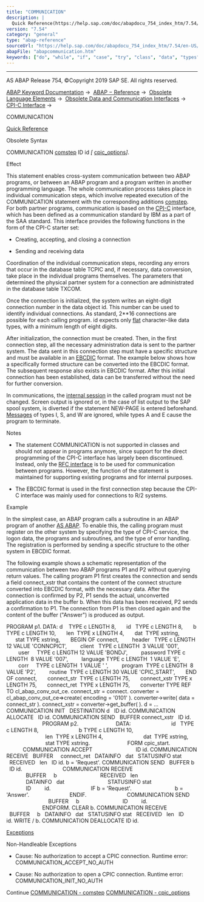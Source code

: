 ```yaml
---
title: "COMMUNICATION"
description: |
  Quick Reference(https://help.sap.com/doc/abapdocu_754_index_htm/7.54/en-US/abapcommunication_shortref.htm) Obsolete Syntax COMMUNICATION comstep(https://help.sap.com/doc/abapdocu_754_index_htm/7.54/en-US/abapcommunication_comstep.htm) ID id  cpic_options(https://help.sap.com/doc/abapdocu_
version: "7.54"
category: "general"
type: "abap-reference"
sourceUrl: "https://help.sap.com/doc/abapdocu_754_index_htm/7.54/en-US/abapcommunication.htm"
abapFile: "abapcommunication.htm"
keywords: ["do", "while", "if", "case", "try", "class", "data", "types", "abapcommunication"]
---
```


* * *

AS ABAP Release 754, ©Copyright 2019 SAP SE. All rights reserved.

[ABAP Keyword Documentation](https://help.sap.com/doc/abapdocu_754_index_htm/7.54/en-US/abenabap.htm) →  [ABAP − Reference](https://help.sap.com/doc/abapdocu_754_index_htm/7.54/en-US/abenabap_reference.htm) →  [Obsolete Language Elements](https://help.sap.com/doc/abapdocu_754_index_htm/7.54/en-US/abenabap_obsolete.htm) →  [Obsolete Data and Communication Interfaces](https://help.sap.com/doc/abapdocu_754_index_htm/7.54/en-US/abenextern_obsolete.htm) →  [CPI-C Interface](https://help.sap.com/doc/abapdocu_754_index_htm/7.54/en-US/abenabap_cpic.htm) → 

COMMUNICATION

[Quick Reference](https://help.sap.com/doc/abapdocu_754_index_htm/7.54/en-US/abapcommunication_shortref.htm)

Obsolete Syntax

COMMUNICATION [comstep](https://help.sap.com/doc/abapdocu_754_index_htm/7.54/en-US/abapcommunication_comstep.htm) ID id *\[* [cpic\_options](https://help.sap.com/doc/abapdocu_754_index_htm/7.54/en-US/abapcommunication_options.htm)*\]*.

Effect

This statement enables cross-system communication between two ABAP programs, or between an ABAP program and a program written in another programming language. The whole communication process takes place in individual communication steps, which involve repeated execution of the COMMUNICATION statement with the corresponding additions [comstep](https://help.sap.com/doc/abapdocu_754_index_htm/7.54/en-US/abapcommunication_comstep.htm). For both partner programs, communication is based on the [CPI-C](https://help.sap.com/doc/abapdocu_754_index_htm/7.54/en-US/abencpi-c_glosry.htm "Glossary Entry") interface, which has been defined as a communication standard by IBM as a part of the SAA standard. This interface provides the following functions in the form of the CPI-C starter set:

-   Creating, accepting, and closing a connection
    
-   Sending and receiving data
    

Coordination of the individual communication steps, recording any errors that occur in the database table TCPIC and, if necessary, data conversion, take place in the individual programs themselves. The parameters that determined the physical partner system for a connection are administrated in the database table TXCOM.

Once the connection is initialized, the system writes an eight-digit connection number in the data object id. This number can be used to identify individual connections. As standard, 2\*\*16 connections are possible for each calling program. id expects only [flat](https://help.sap.com/doc/abapdocu_754_index_htm/7.54/en-US/abenflat_glosry.htm "Glossary Entry") character-like data types, with a minimum length of eight digits.

After initialization, the connection must be created. Then, in the first connection step, all the necessary administration data is sent to the partner system. The data sent in this connection step must have a specific structure and must be available in an [EBCDIC](https://help.sap.com/doc/abapdocu_754_index_htm/7.54/en-US/abenebcdic_glosry.htm "Glossary Entry") format. The example below shows how a specifically formed structure can be converted into the EBCDIC format. The subsequent response also exists in EBCDIC format. After this initial connection has been established, data can be transferred without the need for further conversion.

In communications, the [internal session](https://help.sap.com/doc/abapdocu_754_index_htm/7.54/en-US/abeninternal_session_glosry.htm "Glossary Entry") in the called program must not be changed. Screen output is ignored or, in the case of list output to the SAP spool system, is diverted if the statement NEW-PAGE is entered beforehand. [Messages](https://help.sap.com/doc/abapdocu_754_index_htm/7.54/en-US/abenmessage_glosry.htm "Glossary Entry") of types I, S, and W are ignored, while types A and E cause the program to terminate.

Notes

-   The statement COMMUNICATION is not supported in classes and should not appear in programs anymore, since support for the direct programming of the CPI-C interface has largely been discontinued. Instead, only the [RFC interface](https://help.sap.com/doc/abapdocu_754_index_htm/7.54/en-US/abenrfc_interface_glosry.htm "Glossary Entry") is to be used for communication between programs. However, the function of the statement is maintained for supporting existing programs and for internal purposes.
    
-   The EBCDIC format is used in the first connection step because the CPI-C interface was mainly used for connections to R/2 systems.
    

Example

In the simplest case, an ABAP program calls a subroutine in an ABAP program of another [AS ABAP](https://help.sap.com/doc/abapdocu_754_index_htm/7.54/en-US/abensap_nw_abap_glosry.htm "Glossary Entry"). To enable this, the calling program must register on the other system by specifying the type of CPI-C service, the logon data, the programs and subroutines, and the type of error handling. The registration is performed by sending a specific structure to the other system in EBCDIC format.

The following example shows a schematic representation of the communication between two ABAP programs P1 and P2 without querying return values. The calling program P1 first creates the connection and sends a field connect\_xstr that contains the content of the connect structure converted into EBCDIC format, with the necessary data. After the connection is confirmed by P2, P1 sends the actual, unconverted application data in the buffer b. When this data has been received, P2 sends a confirmation to P1. The connection from P1 is then closed again and the content of the buffer ("Answer") is produced as output.

PROGRAM p1.
DATA: d    TYPE c LENGTH 8,
      id   TYPE c LENGTH 8,
      b TYPE c LENGTH 10,
      len  TYPE x LENGTH 4,
      dat  TYPE xstring,
      stat TYPE xstring,
      BEGIN OF connect,
        header   TYPE c LENGTH 12 VALUE 'CONNCPIC1',
        client   TYPE c LENGTH  3 VALUE '001',
        user     TYPE c LENGTH 12 VALUE 'BONDJ',
        password TYPE c LENGTH  8 VALUE '007',
        language TYPE c LENGTH  1 VALUE 'E',
        corr     TYPE c LENGTH  1 VALUE ' ',
        program  TYPE c LENGTH  8 VALUE 'P2',
        routine  TYPE c LENGTH 30 VALUE 'CPIC\_START',
      END OF connect,
      connect\_str  TYPE c LENGTH 75,
      connect\_xstr TYPE x LENGTH 75,
      connect\_ret  TYPE x LENGTH 75,
      converter TYPE REF TO cl\_abap\_conv\_out\_ce.
connect\_str = connect.
converter = cl\_abap\_conv\_out\_ce=>create( encoding = '0101' ).
converter->write( data = connect\_str ).
connect\_xstr = converter->get\_buffer( ).
d = ...
COMMUNICATION INIT
  DESTINATION d
  ID id.
COMMUNICATION ALLOCATE
  ID id.
COMMUNICATION SEND
  BUFFER connect\_xstr
  ID id.
                        PROGRAM p2.
                        DATA:
                          id   TYPE c LENGTH 8,
                          b TYPE c LENGTH 10,
                          len  TYPE x LENGTH 4,
                          dat  TYPE xstring,
                          stat TYPE xstring.
                        FORM cpic\_start.
                          COMMUNICATION ACCEPT
                            ID id.
COMMUNICATION RECEIVE
  BUFFER     connect\_ret
  DATAINFO   dat
  STATUSINFO stat
  RECEIVED   len
  ID id.
b = 'Request'.
COMMUNICATION SEND
  BUFFER b
  ID id.
                          COMMUNICATION RECEIVE
                            BUFFER     b
                            RECEIVED   len
                            DATAINFO   dat
                            STATUSINFO stat
                            ID         id.
                          IF b = 'Request'.
                            b = 'Answer'.
                          ENDIF.
                          COMMUNICATION SEND
                            BUFFER     b
                            ID         id.
                        ENDFORM.
CLEAR b.
COMMUNICATION RECEIVE
  BUFFER     b
  DATAINFO   dat
  STATUSINFO stat
  RECEIVED   len
  ID         id.
WRITE / b.
COMMUNICATION DEALLOCATE ID id.

[Exceptions](https://help.sap.com/doc/abapdocu_754_index_htm/7.54/en-US/abenabap_language_exceptions.htm)

Non-Handleable Exceptions

-   Cause: No authorization to accept a CPIC connection.
    Runtime error: COMMUNICATION\_ACCEPT\_NO\_AUTH
    
-   Cause: No authorization to open a CPIC connection.
    Runtime error: COMMUNICATION\_INIT\_NO\_AUTH
    

Continue
[COMMUNICATION - comstep](https://help.sap.com/doc/abapdocu_754_index_htm/7.54/en-US/abapcommunication_comstep.htm)
[COMMUNICATION - cpic\_options](https://help.sap.com/doc/abapdocu_754_index_htm/7.54/en-US/abapcommunication_options.htm)